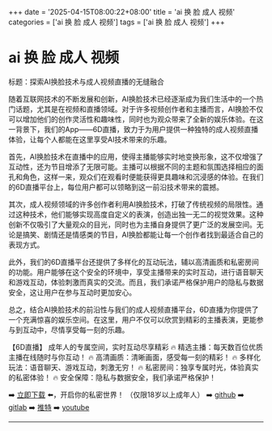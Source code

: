 +++
date = '2025-04-15T08:00:22+08:00'
title = 'ai 换 脸 成人 视频'
categories = ['ai 换 脸 成人 视频']
tags = ['ai 换 脸 成人 视频']
+++

# ai 换 脸 成人 视频

标题：探索AI换脸技术与成人视频直播的无缝融合

随着互联网技术的不断发展和创新，AI换脸技术已经逐渐成为我们生活中的一个热门话题，尤其是在视频和直播领域。对于许多视频创作者和主播而言，AI换脸不仅可以增加他们的创作灵活性和趣味性，同时也为观众带来了全新的娱乐体验。在这一背景下，我们的App——6D直播，致力于为用户提供一种独特的成人视频直播体验，让每个人都能在这里享受AI技术带来的乐趣。

首先，AI换脸技术在直播中的应用，使得主播能够实时地变换形象，这不仅增强了互动性，还为节目增添了无限可能。主播可以根据不同的主题和氛围选择相应的面孔和角色，这样一来，观众们在观看时便能获得更具趣味和沉浸感的体验。在我们的6D直播平台上，每位用户都可以领略到这一前沿技术带来的震撼。

其次，成人视频领域的许多创作者利用AI换脸技术，打破了传统视频的局限性。通过这种技术，他们能够实现高度自定义的表演，创造出独一无二的视觉效果。这种创新不仅吸引了大量观众的目光，同时也为主播自身提供了更广泛的发展空间。无论是搞笑、剧情还是情感类的节目，AI换脸都能让每一个创作者找到最适合自己的表现方式。

此外，我们的6D直播平台还提供了多样化的互动玩法，辅以高清画质和私密房间的功能。用户能够在这个安全的环境中，享受主播带来的实时互动，进行语音聊天和游戏互动，体验刺激而真实的交流。而且，我们承诺严格保护用户的隐私与数据安全，这让用户在参与互动时更加安心。

总之，结合AI换脸技术的前沿性与我们的成人视频直播平台，6D直播为你提供了一个充满惊喜的娱乐空间。在这里，用户不仅可以欣赏到精彩的主播表演，更能参与到互动中，尽情享受每一刻的乐趣。

【6D直播】
成年人的专属空间，实时互动尽享精彩
🔥 精选主播：每天数百位优质主播在线随时与你互动！
🔥 高清画质：清晰画面，感受每一刻的精彩！
🔥 多样化玩法：语音聊天、游戏互动，刺激无穷！
🔥 私密房间：独享专属时光，体验真实的私密体验！
🔥 安全保障：隐私与数据安全，我们承诺严格保护！

➡️ [立即下载](https://down123.s3.ap-east-1.amazonaws.com/down/down.html?channelCode=blog) ⬅️，开启你的私密世界！ （仅限18岁以上成年人）
➡️ [github](https://aldult-live.github.io/)
➡️ [gitlab](https://seo-09598d.gitlab.io/)
➡️ [推特](https://x.com/wegame33)
➡️ [youtube](https://www.youtube.com/@6Dlive)

---
